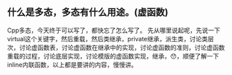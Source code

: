 ## 什么是多态，多态有什么用途。(虚函数)
Cpp多态，今天终于可以写了，都快忘了怎么写了。
先从哪里说起呢，先说一下virtual这个关键字，然后重载，然后类继承，private继承，派生类，讨论类层次，讨论虚函数表，讨论虚函数在继承中的实现，讨论虚函数的准则，讨论虚函数重载的过程，讨论底层实现，讨论模版的虚函数实现，继承，😯，顺便了解一下inline内联函数，以上都是要讲的内容，慢慢讲。<br>
